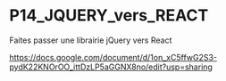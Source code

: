 # P14_JQUERY_vers_REACT
Faites passer une librairie jQuery vers React

https://docs.google.com/document/d/1on_xC5ffwG2S3-pydK22KNOrOO_ittDzLP5aGGNX8no/edit?usp=sharing

